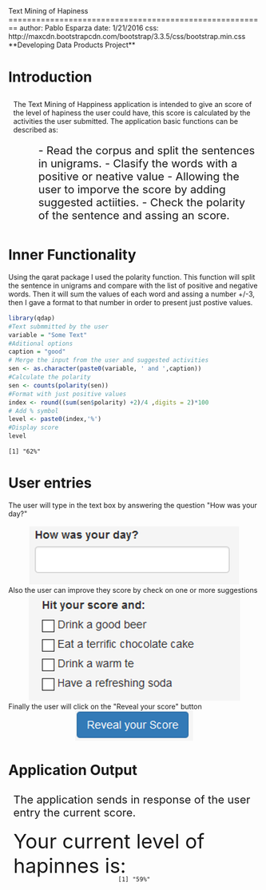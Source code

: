 <link rel="stylesheet" href="http://maxcdn.bootstrapcdn.com/bootstrap/3.3.5/css/bootstrap.min.css">
<style>
 .roundC {
 border-radius: 25px;
 padding:10px !important;
 }
</style>
Text Mining of Hapiness
========================================================
author: Pablo Esparza
date: 1/21/2016
css: http://maxcdn.bootstrapcdn.com/bootstrap/3.3.5/css/bootstrap.min.css
**Developing Data Products Project**


Introduction
========================================================
<div class="well roundC" >
 The Text Mining of Happiness application is intended to give an score of the level of hapiness the user could have, this score is calculated by the activities the user submitted. The application basic functions can be described as:
</div>
 <div class="bg-info col-md-10 roundC" style="margin-left:50px;font-size:22px;">
 - Read the corpus and split the sentences in unigrams.
 - Clasify the words with a positive or neative value
 - Allowing the user to imporve the score by adding suggested actiities.
 - Check the polarity of the sentence and assing an score.
</div>

Inner Functionality
========================================================
  Using the qarat package I used the polarity function. This function will split the sentence in unigrams and compare with the list of positive and negative words. Then it will sum the values of each word and assing a number +/-3, then I gave a format to that number in order to present just postive values.


```r
library(qdap)
#Text submmitted by the user
variable = "Some Text" 
#Aditional options
caption = "good" 
# Merge the input from the user and suggested activities
sen <- as.character(paste0(variable, ' and ',caption)) 
#Calculate the polarity
sen <- counts(polarity(sen)) 
#Format with just positive values
index <- round((sum(sen$polarity) +2)/4 ,digits = 2)*100 
# Add % symbol
level <- paste0(index,'%') 
#Display score
level
```

```
[1] "62%"
```


User entries
========================================================
<div style="font-size=18px;">
The user will type in the text box by answering the question "How was your day?"
<div class="midcenter" style="text-align:center;" >
<img style="width:25%;height:25%;" 
<div class="midcenter" style="text-align:center;" >
<img src="https://raw.githubusercontent.com/esparza83/coursera_data_products-master/master/Picture1.png"></img>
</div>
Also the user can improve they score by check on one or more suggestions
<div class="midcenter" style="text-align:center;" >
<img src="https://raw.githubusercontent.com/esparza83/coursera_data_products-master/master/Picture2.png"></img>
</div>
Finally the user will click on the "Reveal your score" button
<div class="midcenter" style="text-align:center;" >
<img src="https://raw.githubusercontent.com/esparza83/coursera_data_products-master/master/Picture3.png"></img>
</div>
</div>


Application Output
========================================================
<div class="well roundC" style="font-size:22px;">
The application sends in response of the user entry the current score.
</div>
<div class="well roundC" style="font-size:40px;">
Your current level of hapinnes is:
</div>
<div style="height:50%;text-align:center;margin-top:-30px">

```
[1] "59%"
```
<div>
